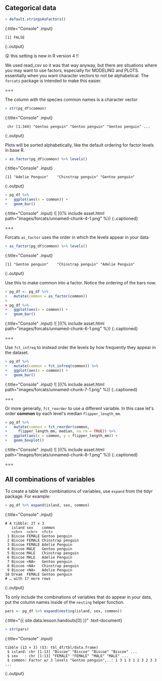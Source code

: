 ---
---

## Categorical data



~~~r
> default.stringsAsFactors()
~~~
{:title="Console" .input}


~~~
[1] FALSE
~~~
{:.output}


😲 this setting is new in R version 4 !!

We used read_csv so it was that way anyway, but there are situations where you may want to use factors, especially for MODELING and PLOTS. essentially when you want character vectors to not be alphabetical. The `forcats` package is intended to make this easier.

===

The column with the species common names is a character vector



~~~r
> str(pg_df$common)
~~~
{:title="Console" .input}


~~~
 chr [1:344] "Gentoo penguin" "Gentoo penguin" "Gentoo penguin" ...
~~~
{:.output}


Plots will be sorted alphabetically, like the default ordering for factor levels in base R.



~~~r
> as.factor(pg_df$common) %>% levels()
~~~
{:title="Console" .input}


~~~
[1] "Adelie Penguin"    "Chinstrap penguin" "Gentoo penguin"   
~~~
{:.output}




~~~r
> pg_df %>% 
+   ggplot(aes(x = common)) +
+   geom_bar()
~~~
{:title="Console" .input}
![ ]({% include asset.html path="images/forcats/unnamed-chunk-4-1.png" %})
{:.captioned}

===

Forcats `as_factor` uses the order in which the levels appear in your data



~~~r
> as_factor(pg_df$common) %>% levels()
~~~
{:title="Console" .input}


~~~
[1] "Gentoo penguin"    "Chinstrap penguin" "Adelie Penguin"   
~~~
{:.output}


Use this to make common into a factor. Notice the ordering of the bars now.



~~~r
> pg_df <- pg_df %>% 
+   mutate(common = as_factor(common))
> 
> pg_df %>% 
+   ggplot(aes(x = common)) +
+   geom_bar()
~~~
{:title="Console" .input}
![ ]({% include asset.html path="images/forcats/unnamed-chunk-6-1.png" %})
{:.captioned}


===

Use `fct_infreq` to instead order the levels by how frequently they appear in the dataset.



~~~r
> pg_df %>% 
+   mutate(common = fct_infreq(common)) %>%
+   ggplot(aes(x = common)) +
+   geom_bar()
~~~
{:title="Console" .input}
![ ]({% include asset.html path="images/forcats/unnamed-chunk-7-1.png" %})
{:.captioned}

===

Or more generally, `fct_reorder` to use a different variable. In this case let's order **common** by each level's median `flipper_length_mm`.



~~~r
> pg_df %>% 
+   mutate(common = fct_reorder(common, 
+     flipper_length_mm, median, na.rm = TRUE)) %>%
+   ggplot(aes(x = common, y = flipper_length_mm)) +
+   geom_boxplot()
~~~
{:title="Console" .input}
![ ]({% include asset.html path="images/forcats/unnamed-chunk-8-1.png" %})
{:.captioned}

===

## All combinations of variables

To create a table with combinations of variables, use `expand` from the tidyr package. For example:



~~~r
> pg_df %>% expand(island, sex, common)
~~~
{:title="Console" .input}


~~~
# A tibble: 27 x 3
   island sex    common           
   <chr>  <chr>  <fct>            
 1 Biscoe FEMALE Gentoo penguin   
 2 Biscoe FEMALE Chinstrap penguin
 3 Biscoe FEMALE Adelie Penguin   
 4 Biscoe MALE   Gentoo penguin   
 5 Biscoe MALE   Chinstrap penguin
 6 Biscoe MALE   Adelie Penguin   
 7 Biscoe <NA>   Gentoo penguin   
 8 Biscoe <NA>   Chinstrap penguin
 9 Biscoe <NA>   Adelie Penguin   
10 Dream  FEMALE Gentoo penguin   
# … with 17 more rows
~~~
{:.output}


To only include the combinations of variables that do appear in your data, put the column names inside of the `nesting` helper function.



~~~r
pars <- pg_df %>% expand(nesting(island, sex, common))
~~~
{:title="{{ site.data.lesson.handouts[0] }}" .text-document}



~~~r
> str(pars)
~~~
{:title="Console" .input}


~~~
tibble [13 × 3] (S3: tbl_df/tbl/data.frame)
 $ island: chr [1:13] "Biscoe" "Biscoe" "Biscoe" "Biscoe" ...
 $ sex   : chr [1:13] "FEMALE" "FEMALE" "MALE" "MALE" ...
 $ common: Factor w/ 3 levels "Gentoo penguin",..: 1 3 1 3 1 2 3 2 3 3 ...
~~~
{:.output}





